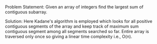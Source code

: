 Problem Statement:
Given an array of integers find the largest sum of contiguous subarray.

Solution:
Here Kadane's algorithm is employed which looks for all positive contiguous segments of the array
and keep track of maximum sum contiguous segment among all segments searched so far.
Entire array is traversed only once so giving a linear time complexity i.e., O(n).
